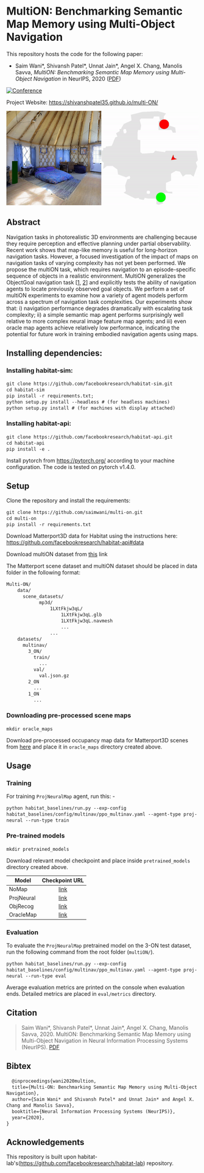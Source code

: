 # MultiON: Benchmarking Semantic Map Memory using Multi-Object Navigation
This repository hosts the code for the following paper:
* Saim Wani*, Shivansh Patel*, Unnat Jain*, Angel X. Chang, Manolis Savva, _MultiON: Benchmarking Semantic Map Memory using Multi-Object Navigation_ in NeurIPS, 2020 ([PDF](https://shivanshpatel35.github.io/multi-ON/resources/MultiON.pdf))

[![Conference](http://img.shields.io/badge/NeurIPS-2020-4b44ce.svg)](https://nips.cc/)

Project Website: https://shivanshpatel35.github.io/multi-ON/

![](docs/main_visualization.gif)

## Abstract
Navigation tasks in photorealistic 3D environments are challenging because they require perception and effective planning under partial observability. Recent work shows that map-like memory is useful for long-horizon navigation tasks. However, a focused investigation of the impact of maps on navigation tasks of varying complexity has not yet been performed.
We propose the multiON task, which requires navigation to an episode-specific sequence of objects in a realistic environment. MultiON generalizes the ObjectGoal navigation task [[1](https://arxiv.org/abs/1807.06757), [2](https://arxiv.org/abs/1705.08080)] and explicitly tests the ability of navigation agents to locate previously observed goal objects. We perform a set of multiON experiments to examine how a variety of agent models perform across a spectrum of navigation task complexities. Our experiments show that: i) navigation performance degrades dramatically with escalating task complexity; ii) a simple semantic map agent performs surprisingly well relative to more complex neural image feature map agents; and iii) even oracle map agents achieve relatively low performance, indicating the potential for future work in training embodied navigation agents using maps.


## Installing dependencies:


### Installing habitat-sim:

```
git clone https://github.com/facebookresearch/habitat-sim.git
cd habitat-sim 
pip install -r requirements.txt; 
python setup.py install --headless # (for headless machines)
python setup.py install # (for machines with display attached)
```

### Installing habitat-api:
```
git clone https://github.com/facebookresearch/habitat-api.git
cd habitat-api
pip install -e .
```

Install pytorch from https://pytorch.org/ according to your machine configuration. The code is tested on pytorch v1.4.0.

## Setup
Clone the repository and install the requirements:

```
git clone https://github.com/saimwani/multi-on.git
cd multi-on
pip install -r requirements.txt
```

Download Matterport3D data for Habitat using the instructions here: https://github.com/facebookresearch/habitat-api#data

Download multiON dataset from [this](https://drive.google.com/drive/folders/1x_y_Qo1XjKRIwd6mBi4nkM1ptzc-bhw_?usp=sharing) link

The Matterport scene dataset and multiON dataset should be placed in data folder in the following format:

```
Multi-ON/
	data/
	  scene_datasets/
			mp3d/
				1LXtFkjw3qL/
					1LXtFkjw3qL.glb
					1LXtFkjw3qL.navmesh
					...
				...
    datasets/
      multinav/
        3_ON/
          train/
            ...
          val/
            val.json.gz
        2_ON
          ...
        1_ON
          ...

```				

### Downloading pre-processed scene maps

```
mkdir oracle_maps
```
Download pre-processed occupancy map data for Matterport3D scenes from [here](https://drive.google.com/file/d/1vmIfB7Jhj_RzWxJM7woPrfAorbBOCD73/view?usp=sharing) and place it in `oracle_maps` directory created above.  

## Usage

### Training

For training `ProjNeuralMap` agent, run this: - 

```
python habitat_baselines/run.py --exp-config habitat_baselines/config/multinav/ppo_multinav.yaml --agent-type proj-neural --run-type train
```
### Pre-trained models

```
mkdir pretrained_models
``` 
Download relevant model checkpoint and place inside `pretrained_models` directory created above. 

| Model      | Checkpoint URL                                                                               |
|------------|:--------------------------------------------------------------------------------------------:|
| NoMap      | [link](https://drive.google.com/file/d/1gqco6r0s2fegftMFgLoFSC2RU6KLgiRY/view?usp=sharing)   |
| ProjNeural | [link](https://drive.google.com/file/d/1qpZ4dUNbGE9PpdDB2Agzyb7k2ZN0vZjJ/view?usp=sharing)   |
| ObjRecog   | [link]()                                                                                     |
| OracleMap  | [link]()                                                                                     |

### Evaluation

To evaluate the `ProjNeuralMap` pretrained model on the 3-ON test dataset, run the following command from the root folder (`multiON/`).

```
python habitat_baselines/run.py --exp-config habitat_baselines/config/multinav/ppo_multinav.yaml --agent-type proj-neural --run-type eval
``` 
Average evaluation metrics are printed on the console when evaluation ends. Detailed metrics are placed in `eval/metrics` directory. 

## Citation
>Saim Wani*, Shivansh Patel*, Unnat Jain*, Angel X. Chang, Manolis Savva, 2020. MultiON: Benchmarking Semantic Map Memory using Multi-Object Navigation in Neural Information Processing Systems (NeurIPS). [PDF](https://shivanshpatel35.github.io/multi-ON/resources/MultiON.pdf)

## Bibtex
```
  @inproceedings{wani2020multion,
  title={Multi-ON: Benchmarking Semantic Map Memory using Multi-Object Navigation},
  author={Saim Wani* and Shivansh Patel* and Unnat Jain* and Angel X. Chang and Manolis Savva},
  booktitle={Neural Information Processing Systems (NeurIPS)},
  year={2020},
}
```

## Acknowledgements
This repository is built upon habitat-lab's(https://github.com/facebookresearch/habitat-lab) repository.